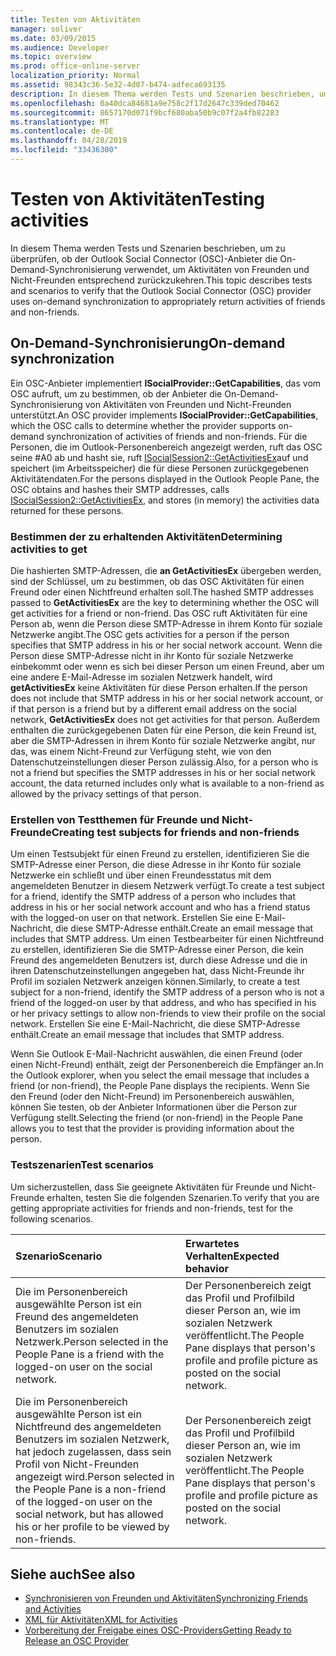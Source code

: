 ```yaml
---
title: Testen von Aktivitäten
manager: soliver
ms.date: 03/09/2015
ms.audience: Developer
ms.topic: overview
ms.prod: office-online-server
localization_priority: Normal
ms.assetid: 98343c36-5e32-4d07-b474-adfeca693135
description: In diesem Thema werden Tests und Szenarien beschrieben, um zu überprüfen, ob der Outlook Social Connector (OSC)-Anbieter die On-Demand-Synchronisierung verwendet, um Aktivitäten von Freunden und Nicht-Freunden entsprechend zurückzukehren.
ms.openlocfilehash: 0a40dca84681a9e758c2f17d2647c339ded70462
ms.sourcegitcommit: 8657170d071f9bcf680aba50b9c07f2a4fb82283
ms.translationtype: MT
ms.contentlocale: de-DE
ms.lasthandoff: 04/28/2019
ms.locfileid: "33436300"
---
```

# <a name="testing-activities"></a><span data-ttu-id="ed944-103">Testen von Aktivitäten</span><span class="sxs-lookup"><span data-stu-id="ed944-103">Testing activities</span></span>

<span data-ttu-id="ed944-104">In diesem Thema werden Tests und Szenarien beschrieben, um zu überprüfen, ob der Outlook Social Connector (OSC)-Anbieter die On-Demand-Synchronisierung verwendet, um Aktivitäten von Freunden und Nicht-Freunden entsprechend zurückzukehren.</span><span class="sxs-lookup"><span data-stu-id="ed944-104">This topic describes tests and scenarios to verify that the Outlook Social Connector (OSC) provider uses on-demand synchronization to appropriately return activities of friends and non-friends.</span></span>

<span data-ttu-id="ed944-105"><a name="olosc_TestingActivities_OnDemandSync"> </a></span><span class="sxs-lookup"><span data-stu-id="ed944-105"><a name="olosc_TestingActivities_OnDemandSync"> </a></span></span>

## <a name="on-demand-synchronization"></a><span data-ttu-id="ed944-106">On-Demand-Synchronisierung</span><span class="sxs-lookup"><span data-stu-id="ed944-106">On-demand synchronization</span></span>

<span data-ttu-id="ed944-107">Ein OSC-Anbieter implementiert **ISocialProvider::GetCapabilities**, das vom OSC aufruft, um zu bestimmen, ob der Anbieter die On-Demand-Synchronisierung von Aktivitäten von Freunden und Nicht-Freunden unterstützt.</span><span class="sxs-lookup"><span data-stu-id="ed944-107">An OSC provider implements **ISocialProvider::GetCapabilities**, which the OSC calls to determine whether the provider supports on-demand synchronization of activities of friends and non-friends.</span></span> <span data-ttu-id="ed944-108">Für die Personen, die im Outlook-Personenbereich angezeigt werden, ruft das OSC seine #A0 ab und hasht sie, ruft [ISocialSession2::GetActivitiesEx](isocialsession2-getactivitiesex.md)auf und speichert (im Arbeitsspeicher) die für diese Personen zurückgegebenen Aktivitätendaten.</span><span class="sxs-lookup"><span data-stu-id="ed944-108">For the persons displayed in the Outlook People Pane, the OSC obtains and hashes their SMTP addresses, calls [ISocialSession2::GetActivitiesEx](isocialsession2-getactivitiesex.md), and stores (in memory) the activities data returned for these persons.</span></span> 
  
### <a name="determining-activities-to-get"></a><span data-ttu-id="ed944-109">Bestimmen der zu erhaltenden Aktivitäten</span><span class="sxs-lookup"><span data-stu-id="ed944-109">Determining activities to get</span></span>

<span data-ttu-id="ed944-110">Die hashierten SMTP-Adressen, die **an GetActivitiesEx** übergeben werden, sind der Schlüssel, um zu bestimmen, ob das OSC Aktivitäten für einen Freund oder einen Nichtfreund erhalten soll.</span><span class="sxs-lookup"><span data-stu-id="ed944-110">The hashed SMTP addresses passed to **GetActivitiesEx** are the key to determining whether the OSC will get activities for a friend or non-friend.</span></span> <span data-ttu-id="ed944-111">Das OSC ruft Aktivitäten für eine Person ab, wenn die Person diese SMTP-Adresse in ihrem Konto für soziale Netzwerke angibt.</span><span class="sxs-lookup"><span data-stu-id="ed944-111">The OSC gets activities for a person if the person specifies that SMTP address in his or her social network account.</span></span> <span data-ttu-id="ed944-112">Wenn die Person diese SMTP-Adresse nicht in ihr Konto für soziale Netzwerke einbekommt oder wenn es sich bei dieser Person um einen Freund, aber um eine andere E-Mail-Adresse im sozialen Netzwerk handelt, wird **getActivitiesEx** keine Aktivitäten für diese Person erhalten.</span><span class="sxs-lookup"><span data-stu-id="ed944-112">If the person does not include that SMTP address in his or her social network account, or if that person is a friend but by a different email address on the social network, **GetActivitiesEx** does not get activities for that person.</span></span> <span data-ttu-id="ed944-113">Außerdem enthalten die zurückgegebenen Daten für eine Person, die kein Freund ist, aber die SMTP-Adressen in ihrem Konto für soziale Netzwerke angibt, nur das, was einem Nicht-Freund zur Verfügung steht, wie von den Datenschutzeinstellungen dieser Person zulässig.</span><span class="sxs-lookup"><span data-stu-id="ed944-113">Also, for a person who is not a friend but specifies the SMTP addresses in his or her social network account, the data returned includes only what is available to a non-friend as allowed by the privacy settings of that person.</span></span> 
  
### <a name="creating-test-subjects-for-friends-and-non-friends"></a><span data-ttu-id="ed944-114">Erstellen von Testthemen für Freunde und Nicht-Freunde</span><span class="sxs-lookup"><span data-stu-id="ed944-114">Creating test subjects for friends and non-friends</span></span>

<span data-ttu-id="ed944-115">Um einen Testsubjekt für einen Freund zu erstellen, identifizieren Sie die SMTP-Adresse einer Person, die diese Adresse in ihr Konto für soziale Netzwerke ein schließt und über einen Freundesstatus mit dem angemeldeten Benutzer in diesem Netzwerk verfügt.</span><span class="sxs-lookup"><span data-stu-id="ed944-115">To create a test subject for a friend, identify the SMTP address of a person who includes that address in his or her social network account and who has a friend status with the logged-on user on that network.</span></span> <span data-ttu-id="ed944-116">Erstellen Sie eine E-Mail-Nachricht, die diese SMTP-Adresse enthält.</span><span class="sxs-lookup"><span data-stu-id="ed944-116">Create an email message that includes that SMTP address.</span></span> <span data-ttu-id="ed944-117">Um einen Testbearbeiter für einen Nichtfreund zu erstellen, identifizieren Sie die SMTP-Adresse einer Person, die kein Freund des angemeldeten Benutzers ist, durch diese Adresse und die in ihren Datenschutzeinstellungen angegeben hat, dass Nicht-Freunde ihr Profil im sozialen Netzwerk anzeigen können.</span><span class="sxs-lookup"><span data-stu-id="ed944-117">Similarly, to create a test subject for a non-friend, identify the SMTP address of a person who is not a friend of the logged-on user by that address, and who has specified in his or her privacy settings to allow non-friends to view their profile on the social network.</span></span> <span data-ttu-id="ed944-118">Erstellen Sie eine E-Mail-Nachricht, die diese SMTP-Adresse enthält.</span><span class="sxs-lookup"><span data-stu-id="ed944-118">Create an email message that includes that SMTP address.</span></span> 
  
<span data-ttu-id="ed944-119">Wenn Sie Outlook E-Mail-Nachricht auswählen, die einen Freund (oder einen Nicht-Freund) enthält, zeigt der Personenbereich die Empfänger an.</span><span class="sxs-lookup"><span data-stu-id="ed944-119">In the Outlook explorer, when you select the email message that includes a friend (or non-friend), the People Pane displays the recipients.</span></span> <span data-ttu-id="ed944-120">Wenn Sie den Freund (oder den Nicht-Freund) im Personenbereich auswählen, können Sie testen, ob der Anbieter Informationen über die Person zur Verfügung stellt.</span><span class="sxs-lookup"><span data-stu-id="ed944-120">Selecting the friend (or non-friend) in the People Pane allows you to test that the provider is providing information about the person.</span></span>
  
### <a name="test-scenarios"></a><span data-ttu-id="ed944-121">Testszenarien</span><span class="sxs-lookup"><span data-stu-id="ed944-121">Test scenarios</span></span>

<span data-ttu-id="ed944-122">Um sicherzustellen, dass Sie geeignete Aktivitäten für Freunde und Nicht-Freunde erhalten, testen Sie die folgenden Szenarien.</span><span class="sxs-lookup"><span data-stu-id="ed944-122">To verify that you are getting appropriate activities for friends and non-friends, test for the following scenarios.</span></span>
  
|<span data-ttu-id="ed944-123">**Szenario**</span><span class="sxs-lookup"><span data-stu-id="ed944-123">**Scenario**</span></span>|<span data-ttu-id="ed944-124">**Erwartetes Verhalten**</span><span class="sxs-lookup"><span data-stu-id="ed944-124">**Expected behavior**</span></span>|
|:-----|:-----|
|<span data-ttu-id="ed944-125">Die im Personenbereich ausgewählte Person ist ein Freund des angemeldeten Benutzers im sozialen Netzwerk.</span><span class="sxs-lookup"><span data-stu-id="ed944-125">Person selected in the People Pane is a friend with the logged-on user on the social network.</span></span>  <br/> |<span data-ttu-id="ed944-126">Der Personenbereich zeigt das Profil und Profilbild dieser Person an, wie im sozialen Netzwerk veröffentlicht.</span><span class="sxs-lookup"><span data-stu-id="ed944-126">The People Pane displays that person's profile and profile picture as posted on the social network.</span></span>  <br/> |
|<span data-ttu-id="ed944-127">Die im Personenbereich ausgewählte Person ist ein Nichtfreund des angemeldeten Benutzers im sozialen Netzwerk, hat jedoch zugelassen, dass sein Profil von Nicht-Freunden angezeigt wird.</span><span class="sxs-lookup"><span data-stu-id="ed944-127">Person selected in the People Pane is a non-friend of the logged-on user on the social network, but has allowed his or her profile to be viewed by non-friends.</span></span>  <br/> |<span data-ttu-id="ed944-128">Der Personenbereich zeigt das Profil und Profilbild dieser Person an, wie im sozialen Netzwerk veröffentlicht.</span><span class="sxs-lookup"><span data-stu-id="ed944-128">The People Pane displays that person's profile and profile picture as posted on the social network.</span></span>  <br/> |
   
## <a name="see-also"></a><span data-ttu-id="ed944-129">Siehe auch</span><span class="sxs-lookup"><span data-stu-id="ed944-129">See also</span></span>

- [<span data-ttu-id="ed944-130">Synchronisieren von Freunden und Aktivitäten</span><span class="sxs-lookup"><span data-stu-id="ed944-130">Synchronizing Friends and Activities</span></span>](synchronizing-friends-and-activities.md)  
- [<span data-ttu-id="ed944-131">XML für Aktivitäten</span><span class="sxs-lookup"><span data-stu-id="ed944-131">XML for Activities</span></span>](xml-for-activities.md)
- [<span data-ttu-id="ed944-132">Vorbereitung der Freigabe eines OSC-Providers</span><span class="sxs-lookup"><span data-stu-id="ed944-132">Getting Ready to Release an OSC Provider</span></span>](getting-ready-to-release-an-osc-provider.md)

